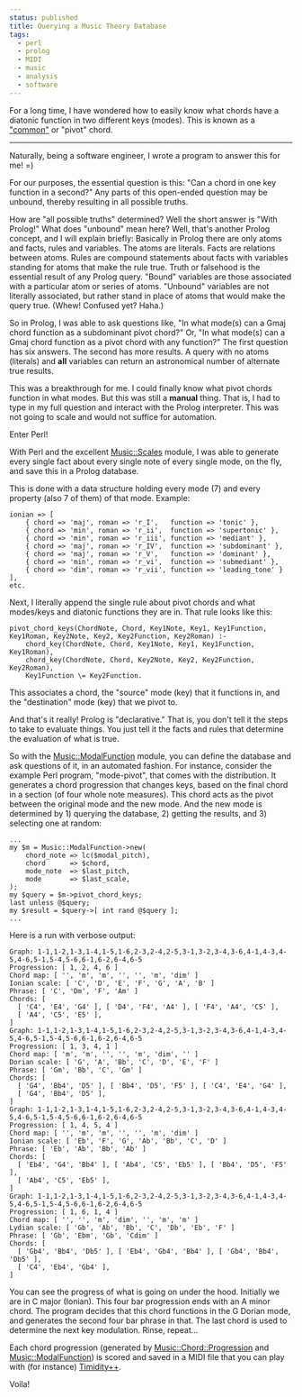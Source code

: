 ```yaml
---                                                                                                                                                                          
status: published
title: Querying a Music Theory Database
tags:
  - perl
  - prolog
  - MIDI
  - music
  - analysis
  - software
---
```


For a long time, I have wondered how to easily know what chords have a diatonic function in two different keys (modes). This is known as a ["common"](https://en.wikipedia.org/wiki/Common_chord_(music)) or "pivot" chord.

---

Naturally, being a software engineer, I wrote a program to answer this for me! =)

For our purposes, the essential question is this: "Can a chord in one key function in a second?" Any parts of this open-ended question may be unbound, thereby resulting in all possible truths.

How are "all possible truths" determined? Well the short answer is "With Prolog!" What does "unbound" mean here? Well, that's another Prolog concept, and I will explain briefly: Basically in Prolog there are only atoms and facts, rules and variables. The atoms are literals. Facts are relations between atoms. Rules are compound statements about facts with variables standing for atoms that make the rule true. Truth or falsehood is the essential result of any Prolog query. "Bound" variables are those associated with a particular atom or series of atoms. "Unbound" variables are not literally associated, but rather stand in place of atoms that would make the query true. (Whew! Confused yet? Haha.)

So in Prolog, I was able to ask questions like, "In what mode(s) can a Gmaj chord function as a subdominant pivot chord?" Or, "In what mode(s) can a Gmaj chord function as a pivot chord with any function?" The first question has six answers. The second has more results. A query with no atoms (literals) and **all** variables can return an astronomical number of alternate true results.

This was a breakthrough for me. I could finally know what pivot chords function in what modes. But this was still a **manual** thing. That is, I had to type in my full question and interact with the Prolog interpreter. This was not going to scale and would not suffice for automation.

Enter Perl!

With Perl and the excellent [Music::Scales](https://metacpan.org/pod/Music::Scales) module, I was able to generate every single fact about every single note of every single mode, on the fly, and save this in a Prolog database.

This is done with a data structure holding every mode (7) and every property (also 7 of them) of that mode. Example:

    ionian => [
        { chord => 'maj', roman => 'r_I',   function => 'tonic' },
        { chord => 'min', roman => 'r_ii',  function => 'supertonic' },
        { chord => 'min', roman => 'r_iii', function => 'mediant' },
        { chord => 'maj', roman => 'r_IV',  function => 'subdominant' },
        { chord => 'maj', roman => 'r_V',   function => 'dominant' },
        { chord => 'min', roman => 'r_vi',  function => 'submediant' },
        { chord => 'dim', roman => 'r_vii', function => 'leading_tone' }
    ],
    etc.

Next, I literally append the single rule about pivot chords and what modes/keys and diatonic functions they are in. That rule looks like this:

    pivot_chord_keys(ChordNote, Chord, Key1Note, Key1, Key1Function, Key1Roman, Key2Note, Key2, Key2Function, Key2Roman) :-
        chord_key(ChordNote, Chord, Key1Note, Key1, Key1Function, Key1Roman),
        chord_key(ChordNote, Chord, Key2Note, Key2, Key2Function, Key2Roman),
        Key1Function \= Key2Function.

This associates a chord, the "source" mode (key) that it functions in, and the "destination" mode (key) that we pivot to.

And that's it really! Prolog is "declarative." That is, you don't tell it the steps to take to evaluate things. You just tell it the facts and rules that determine the evaluation of what is true.

So with the [Music::ModalFunction](https://metacpan.org/dist/Music-ModalFunction) module, you can define the database and ask questions of it, in an automated fashion. For instance, consider the example Perl program, "mode-pivot", that comes with the distribution. It generates a chord progression that changes keys, based on the final chord in a section (of four whole note measures). This chord acts as the pivot between the original mode and the new mode. And the new mode is determined by 1) querying the database, 2) getting the results, and 3) selecting one at random:

    ...
    my $m = Music::ModalFunction->new(
        chord_note => lc($modal_pitch),
        chord      => $chord,
        mode_note  => $last_pitch,
        mode       => $last_scale,
    );
    my $query = $m->pivot_chord_keys;
    last unless @$query;
    my $result = $query->[ int rand @$query ];
    ...

Here is a run with verbose output:

    Graph: 1-1,1-2,1-3,1-4,1-5,1-6,2-3,2-4,2-5,3-1,3-2,3-4,3-6,4-1,4-3,4-5,4-6,5-1,5-4,5-6,6-1,6-2,6-4,6-5
    Progression: [ 1, 2, 4, 6 ]
    Chord map: [ '', 'm', 'm', '', '', 'm', 'dim' ]
    Ionian scale: [ 'C', 'D', 'E', 'F', 'G', 'A', 'B' ]
    Phrase: [ 'C', 'Dm', 'F', 'Am' ]
    Chords: [
      [ 'C4', 'E4', 'G4' ], [ 'D4', 'F4', 'A4' ], [ 'F4', 'A4', 'C5' ],
      [ 'A4', 'C5', 'E5' ],
    ]
    Graph: 1-1,1-2,1-3,1-4,1-5,1-6,2-3,2-4,2-5,3-1,3-2,3-4,3-6,4-1,4-3,4-5,4-6,5-1,5-4,5-6,6-1,6-2,6-4,6-5
    Progression: [ 1, 3, 4, 1 ]
    Chord map: [ 'm', 'm', '', '', 'm', 'dim', '' ]
    Dorian scale: [ 'G', 'A', 'Bb', 'C', 'D', 'E', 'F' ]
    Phrase: [ 'Gm', 'Bb', 'C', 'Gm' ]
    Chords: [
      [ 'G4', 'Bb4', 'D5' ], [ 'Bb4', 'D5', 'F5' ], [ 'C4', 'E4', 'G4' ],
      [ 'G4', 'Bb4', 'D5' ],
    ]
    Graph: 1-1,1-2,1-3,1-4,1-5,1-6,2-3,2-4,2-5,3-1,3-2,3-4,3-6,4-1,4-3,4-5,4-6,5-1,5-4,5-6,6-1,6-2,6-4,6-5
    Progression: [ 1, 4, 5, 4 ]
    Chord map: [ '', 'm', 'm', '', '', 'm', 'dim' ]
    Ionian scale: [ 'Eb', 'F', 'G', 'Ab', 'Bb', 'C', 'D' ]
    Phrase: [ 'Eb', 'Ab', 'Bb', 'Ab' ]
    Chords: [
      [ 'Eb4', 'G4', 'Bb4' ], [ 'Ab4', 'C5', 'Eb5' ], [ 'Bb4', 'D5', 'F5' ],
      [ 'Ab4', 'C5', 'Eb5' ],
    ]
    Graph: 1-1,1-2,1-3,1-4,1-5,1-6,2-3,2-4,2-5,3-1,3-2,3-4,3-6,4-1,4-3,4-5,4-6,5-1,5-4,5-6,6-1,6-2,6-4,6-5
    Progression: [ 1, 6, 1, 4 ]
    Chord map: [ '', '', 'm', 'dim', '', 'm', 'm' ]
    Lydian scale: [ 'Gb', 'Ab', 'Bb', 'C', 'Db', 'Eb', 'F' ]
    Phrase: [ 'Gb', 'Ebm', 'Gb', 'Cdim' ]
    Chords: [
      [ 'Gb4', 'Bb4', 'Db5' ], [ 'Eb4', 'Gb4', 'Bb4' ], [ 'Gb4', 'Bb4', 'Db5' ],
      [ 'C4', 'Eb4', 'Gb4' ],
    ]

You can see the progress of what is going on under the hood. Initially we are in C major (Ionian). This four bar progression ends with an A minor chord. The program decides that this chord functions in the G Dorian mode, and generates the second four bar phrase in that. The last chord is used to determine the next key modulation. Rinse, repeat...

Each chord progression (generated by [Music::Chord::Progression](https://metacpan.org/dist/Music-Chord-Progression) and [Music::ModalFunction](https://metacpan.org/dist/Music-ModalFunction)) is scored and saved in a MIDI file that you can play with (for instance) [Timidity++](https://timidity.sourceforge.net/).

Voila!
